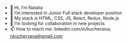 - 👋 Hi, I’m Natalia
- 👀 I’m interested in Junior Full stack developer position
- 🌱 My stack is HTML, CSS, JS, React, Redux, Node.js
- 💞️ I’m looking for collaboration in new projects 
- 📫 How to reach me: linkedin.com/in/kucheriava, nkucheryava@gmail.com


